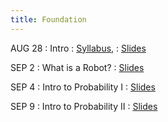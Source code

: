 ```yaml
---
title: Foundation
---
```


AUG 28
: Intro
  : [Syllabus](https://antonilo.github.io/physical_intelligence_fl25/syllabus/), 
  : [Slides](/physical_intelligence_fl25/assets/pdfs/)

SEP 2
: What is a Robot?
  : [Slides](/physical_intelligence_fl25/assets/pdfs/)

SEP 4
: Intro to Probability I 
  : [Slides](/physical_intelligence_fl25/assets/pdfs/)

SEP 9
: Intro to Probability II
  : [Slides](/physical_intelligence_fl25/assets/pdfs/)
